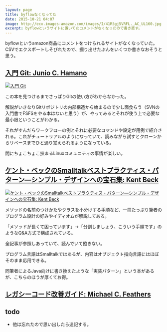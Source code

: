 ```yaml
---
layout: page
title: byflowなくなってた
date: 2015-10-21 04:07
image: http://ecx.images-amazon.com/images/I/41R5gj5VRFL._AC_UL160.jpg
excerpt: byflowというサイトに置いてたコメントがなくなったので書き直す。
---
```


byflowというamazon商品にコメントをつけられるサイトがなくなっていた。CSVでエクスポートしそびれたので、掘り出せたぶんをいくつか書きなおそうと思う。

## [入門 Git: Junio C. Hamano](http://www.amazon.co.jp/o/ASIN/4798023809/taikaisyu-22)

[![入門 Git](http://ecx.images-amazon.com/images/I/41R5gj5VRFL._AC_UL160.jpg)](http://www.amazon.co.jp/o/ASIN/4798023809/taikaisyu-22)

この本を見つけるまでさっぱりGitの使い方がわからなかった。

解説がいきなりGitリポジトリの内部構造から始まるので少し面食らう（SVNの入門書でFSFSをやる本はないと思う）が、やってみるとそれが使う上で必要な最小限ということがわかる。

それがすんだらワークフローの例とそれに必要なコマンドや設定が用例で紹介される。これがチュートリアルのようになっていて、読みながら試すとクローンからリベースまでひと通り覚えられるようになっている。

間にちょこちょこ挟まるLinuxコミュニティの事情が楽しい。

## [ケント・ベックのSmalltalkベストプラクティス・パターン―シンプル・デザインへの宝石集: Kent Beck](http://www.amazon.co.jp/o/ASIN/4894717549/taikaisyu-22)

[![ケント・ベックのSmalltalkベストプラクティス・パターン―シンプル・デザインへの宝石集: Kent Beck](http://ecx.images-amazon.com/images/I/5164YAE2H1L._AC_UL160.jpg)](http://www.amazon.co.jp/o/ASIN/4894717549/taikaisyu-22)

メソッドの名前のつけかたやクラスを小分けする手順など、一冊たっぷり筆者のプログラム設計の好みやイディオムが解説してある。

「メソッドが長くて困っています」→「分割しましょう、こういう手順です」のようなQ&A方式で構成されている。

全記事が参照しあっていて、読んでいて飽きない。

プログラム言語はSmalltalkではあるが、内容はオブジェクト指向言語にはほぼそのまま応用できる。

同筆者によるJava向けに書き換えたような「実装パターン」という本があるが、こちらのほうが厚くてお得。

## [レガシーコード改善ガイド: Michael C. Feathers](http://www.amazon.co.jp/o/ASIN/4798116831/taikaisyu-22)



## todo

* 他は忘れたので思い出したら追記する。
